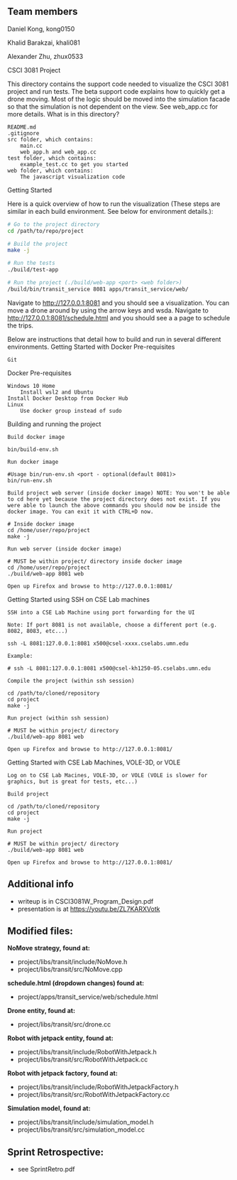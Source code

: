 ## Team members
Daniel Kong, kong0150

Khalid Barakzai, khali081

Alexander Zhu, zhux0533

CSCI 3081 Project

This directory contains the support code needed to visualize the CSCI 3081 project and run tests. The beta support code explains how to quickly get a drone moving. Most of the logic should be moved into the simulation facade so that the simulation is not dependent on the view. See web_app.cc for more details.
What is in this directory?

    README.md
    .gitignore
    src folder, which contains:
        main.cc
        web_app.h and web_app.cc 
    test folder, which contains:
        example_test.cc to get you started 
    web folder, which contains:
        The javascript visualization code 

Getting Started

Here is a quick overview of how to run the visualization (These steps are similar in each build environment. See below for environment details.):

```bash
# Go to the project directory
cd /path/to/repo/project

# Build the project
make -j

# Run the tests
./build/test-app

# Run the project (./build/web-app <port> <web folder>)
/build/bin/transit_service 8081 apps/transit_service/web/
```

Navigate to http://127.0.0.1:8081 and you should see a visualization. You can move a drone around by using the arrow keys and wsda.
Navigate to http://127.0.0.1:8081/schedule.html and you should see a a page to schedule the trips.

Below are instructions that detail how to build and run in several different environments.
Getting Started with Docker
Pre-requisites

    Git

Docker Pre-requisites

    Windows 10 Home
        Install wsl2 and Ubuntu
    Install Docker Desktop from Docker Hub
    Linux
        Use docker group instead of sudo

Building and running the project

    Build docker image

    bin/build-env.sh

    Run docker image

    #Usage bin/run-env.sh <port - optional(default 8081)>
    bin/run-env.sh

    Build project web server (inside docker image) NOTE: You won't be able to cd here yet because the project directory does not exist. If you were able to launch the above commands you should now be inside the docker image. You can exit it with CTRL+D now.

    # Inside docker image
    cd /home/user/repo/project
    make -j

    Run web server (inside docker image)

    # MUST be within project/ directory inside docker image
    cd /home/user/repo/project
    ./build/web-app 8081 web

    Open up Firefox and browse to http://127.0.0.1:8081/

Getting Started using SSH on CSE Lab machines

    SSH into a CSE Lab Machine using port forwarding for the UI

    Note: If port 8081 is not available, choose a different port (e.g. 8082, 8083, etc...)

    ssh -L 8081:127.0.0.1:8081 x500@csel-xxxx.cselabs.umn.edu

    Example:

    # ssh -L 8081:127.0.0.1:8081 x500@csel-kh1250-05.cselabs.umn.edu

    Compile the project (within ssh session)

    cd /path/to/cloned/repository
    cd project
    make -j

    Run project (within ssh session)

    # MUST be within project/ directory
    ./build/web-app 8081 web

    Open up Firefox and browse to http://127.0.0.1:8081/

Getting Started with CSE Lab Machines, VOLE-3D, or VOLE

    Log on to CSE Lab Macines, VOLE-3D, or VOLE (VOLE is slower for graphics, but is great for tests, etc...)

    Build project

    cd /path/to/cloned/repository
    cd project
    make -j

    Run project

    # MUST be within project/ directory
    ./build/web-app 8081 web

    Open up Firefox and browse to http://127.0.0.1:8081/



## Additional info
 - writeup is in CSCI3081W_Program_Design.pdf
 - presentation is at https://youtu.be/ZL7KARXVotk

## Modified files:

**NoMove strategy, found at:** 
 - project/libs/transit/include/NoMove.h 
 - project/libs/transit/src/NoMove.cpp

**schedule.html (dropdown changes) found at:** 
 - project/apps/transit_service/web/schedule.html

**Drone entity, found at:**
 - project/libs/transit/src/drone.cc

**Robot with jetpack entity, found at:**
 - project/libs/transit/include/RobotWithJetpack.h 
 - project/libs/transit/src/RobotWithJetpack.cc

**Robot with jetpack factory, found at:**
 - project/libs/transit/include/RobotWithJetpackFactory.h 
 - project/libs/transit/src/RobotWithJetpackFactory.cc

**Simulation model, found at:**
 - project/libs/transit/include/simulation_model.h 
 - project/libs/transit/src/simulation_model.cc

## Sprint Retrospective:
 - see SprintRetro.pdf
